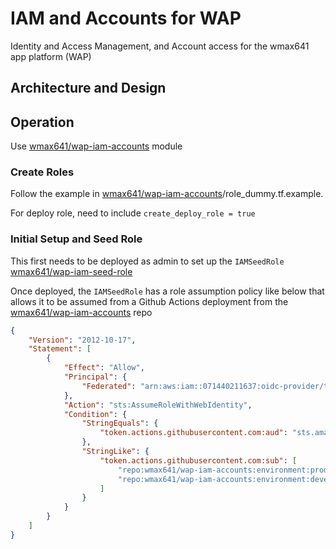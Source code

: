 # IAM and Accounts for WAP
Identity and Access Management, and Account access for the wmax641 app platform (WAP)

## Architecture and Design

## Operation

Use [wmax641/wap-iam-accounts](https://github.com/wmax641/wap-iam-accounts) module

### Create Roles

Follow the example in [wmax641/wap-iam-accounts](https://github.com/wmax641/wap-iam-accounts)/role_dummy.tf.example.

For deploy role, need to include `create_deploy_role = true`

### Initial Setup and Seed Role

This first needs to be deployed as admin to set up the `IAMSeedRole` [wmax641/wap-iam-seed-role](https://github.com/wmax641/wap-iam-seed-role)

Once deployed, the `IAMSeedRole` has a role assumption policy like below that allows it to be assumed from a Github Actions deployment from the [wmax641/wap-iam-accounts](https://github.com/wmax641/wap-iam-accounts) repo

```json
{
    "Version": "2012-10-17",
    "Statement": [
        {
            "Effect": "Allow",
            "Principal": {
                "Federated": "arn:aws:iam::071440211637:oidc-provider/token.actions.githubusercontent.com"
            },
            "Action": "sts:AssumeRoleWithWebIdentity",
            "Condition": {
                "StringEquals": {
                    "token.actions.githubusercontent.com:aud": "sts.amazonaws.com"
                },
                "StringLike": {
                    "token.actions.githubusercontent.com:sub": [
                        "repo:wmax641/wap-iam-accounts:environment:production",
                        "repo:wmax641/wap-iam-accounts:environment:development"
                    ]
                }
            }
        }
    ]
}
```
